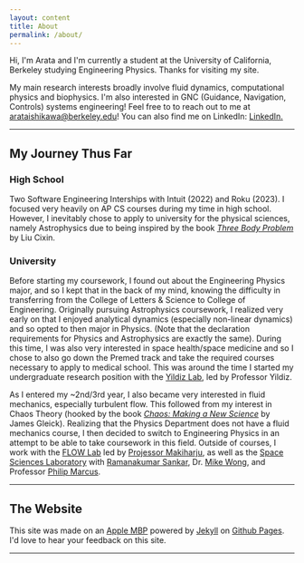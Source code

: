 ```yaml
---
layout: content
title: About
permalink: /about/
---
```

Hi, I'm Arata and I'm currently a student at the University of California, Berkeley studying Engineering Physics. Thanks for visiting my site.

My main research interests broadly involve fluid dynamics, computational physics and biophysics. I'm also interested in GNC (Guidance, Navigation, Controls) systems engineering! Feel free to to reach out to me at arataishikawa@berkeley.edu!
You can also find me on LinkedIn: <a href="https://www.linkedin.com/arataishikawa" data-network="LinkedIn" data-proofer-ignore>LinkedIn.</a>

----
## My Journey Thus Far

### High School
Two Software Engineering Interships with Intuit (2022) and Roku (2023). I focused very heavily on AP CS courses during my time in high school. However, I inevitably chose to apply to university for the physical sciences, namely Astrophysics due to being inspired by the book [*Three Body Problem*](https://en.wikipedia.org/wiki/The_Three-Body_Problem_(novel)) by Liu Cixin.

### University
Before starting my coursework, I found out about the Engineering Physics major, and so I kept that in the back of my mind, knowing the difficulty in transferring from the College of Letters & Science to College of Engineering. Originally pursuing Astrophysics coursework, I realized very early on that I enjoyed analytical dynamics (especially non-linear dynamics) and so opted to then major in Physics. (Note that the declaration requirements for Physics and Astrophysics are exactly the same). During this time, I was also very interested in space health/space medicine and so I chose to also go down the Premed track and take the required courses necessary to apply to medical school. This was around the time I started my undergraduate research position with the [Yildiz Lab](https://www.yildizlab.org/), led by Professor Yildiz.

As I entered my ~2nd/3rd year, I also became very interested in fluid mechanics, especially turbulent flow. This followed from my interest in Chaos Theory (hooked by the book [*Chaos: Making a New Science*](https://en.wikipedia.org/wiki/Chaos:_Making_a_New_Science) by James Gleick). Realizing that the Physics Department does not have a fluid mechanics course, I then decided to switch to Engineering Physics in an attempt to be able to take coursework in this field. Outside of courses, I work with the [FLOW Lab](https://flow.berkeley.edu/) led by [Projessor Makiharju](https://me.berkeley.edu/people/simo-makiharju/), as well as the [Space Sciences Laboratory](https://www.ssl.berkeley.edu/) with [Ramanakumar Sankar](https://ramanakumars.com/), Dr. [Mike Wong](https://research.ssl.berkeley.edu/~mikewong/bio.php), and Professor [Philip Marcus](https://cfd.me.berkeley.edu/people/philip-marcus/).


----

## The Website
This site was made on an [Apple MBP](https://www.apple.com/) powered by [Jekyll](https://jekyllrb.com) on [Github Pages](https://pages.github.com).
I'd love to hear your feedback on this site.

----
<!-- 
## Etcetera

- [Instagram](https://www.instagram.com/) for 📸
- [Facebook](https://www.facebook.com/) for 🕺

-->